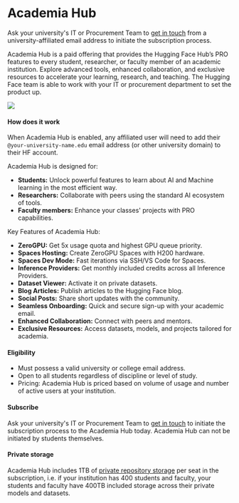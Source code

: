 # Academia Hub

<Tip>
Ask your university's IT or Procurement Team to <a href="https://huggingface.co/contact/sales?from=academia" target="_blank">get in touch</a> from a university-affiliated email address to initiate the subscription process.
</Tip>

Academia Hub is a paid offering that provides the Hugging Face Hub’s PRO features to every student, researcher, or faculty member of an academic institution. Explore advanced tools, enhanced collaboration, and exclusive resources to accelerate your learning, research, and teaching. The Hugging Face team is able to work with your IT or procurement department to set the product up.

<a href="https://huggingface.co/contact/sales?from=academia" class="flex justify-center">
    <img class="block" src="https://huggingface.co/datasets/Chunte/documentation-images/resolve/main/AcademiaHub.png" />
</a>

#### How does it work

When Academia Hub is enabled, any affiliated user will need to add their `@your-university-name.edu` email address (or other university domain) to their HF account.

Academia Hub is designed for:
- **Students:** Unlock powerful features to learn about AI and Machine learning in the most efficient way.
- **Researchers:** Collaborate with peers using the standard AI ecosystem of tools.
- **Faculty members:** Enhance your classes' projects with PRO capabilities.

Key Features of Academia Hub:

- **ZeroGPU:** Get 5x usage quota and highest GPU queue priority.
- **Spaces Hosting:** Create ZeroGPU Spaces with H200 hardware.
- **Spaces Dev Mode:** Fast iterations via SSH/VS Code for Spaces.
- **Inference Providers:** Get monthly included credits across all Inference Providers.
- **Dataset Viewer:** Activate it on private datasets.
- **Blog Articles:** Publish articles to the Hugging Face blog.
- **Social Posts:** Share short updates with the community.
- **Seamless Onboarding:** Quick and secure sign-up with your academic email.
- **Enhanced Collaboration:** Connect with peers and mentors.
- **Exclusive Resources:** Access datasets, models, and projects tailored for academia.

#### Eligibility

- Must possess a valid university or college email address.
- Open to all students regardless of discipline or level of study.
- Pricing: Academia Hub is priced based on volume of usage and number of active users at your institution.

#### Subscribe

Ask your university's IT or Procurement Team to <a href="https://huggingface.co/contact/sales?from=academia" target="_blank">get in touch</a> to initiate the subscription process to the Academia Hub today. Academia Hub can not be initiated by students themselves. 

#### Private storage

Academia Hub includes 1TB of [private repository storage](./storage-limits) per seat in the subscription, i.e. if your institution has 400 students and faculty, your students and faculty have 400TB included storage across their private models and datasets.
